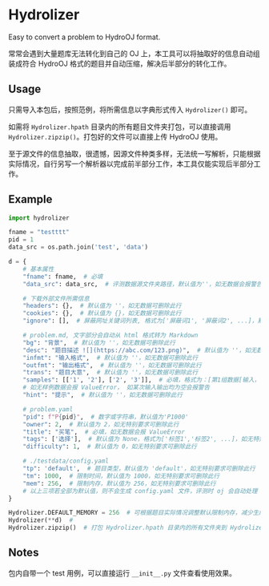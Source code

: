 # Hydrolizer
Easy to convert a problem to HydroOJ format.

常常会遇到大量题库无法转化到自己的 OJ 上，本工具可以将抽取好的信息自动组装成符合 HydroOJ 格式的题目并自动压缩，解决后半部分的转化工作。

## Usage

只需导入本包后，按照范例，将所需信息以字典形式传入 `Hydrolizer()` 即可。

如需将 `Hydrolizer.hpath` 目录内的所有题目文件夹打包，可以直接调用 `Hydrolizer.zipzip()`。打包好的文件可以直接上传 HydroOJ 使用。

至于源文件的信息抽取，很遗憾，因源文件种类多样，无法统一写解析，只能根据实际情况，自行另写一个解析器以完成前半部分工作，本工具仅能实现后半部分工作。

## Example

```python
import hydrolizer

fname = "testttt"
pid = 1
data_src = os.path.join('test', 'data')

d = {
    # 基本属性
    "fname": fname,  # 必填
    "data_src": data_src,  # 评测数据源文件夹路径，默认值为''，如无数据会报警告

    # 下载外部文件所需信息
    "headers": {},  # 默认值为 ''，如无数据可删除此行
    "cookies": {},  # 默认值为 {}，如无数据可删除此行
    "ignore": [],  # 屏蔽网址关键词列表, 格式为['屏蔽词1', '屏蔽词2', ...]，默认值为 []，如无数据可删除此行

    # problem.md, 文字部分会自动从 html 格式转为 Markdown
    "bg": "背景",  # 默认值为 ''，如无数据可删除此行
    "desc": "题目描述 ![](https://abc.com/123.png)",  # 默认值为 ''，如无数据会报警告，如存在外部图片链接会自动下载并整理
    "infmt": "输入格式",  # 默认值为 ''，如无数据可删除此行
    "outfmt": "输出格式",  # 默认值为 ''，如无数据可删除此行
    "trans": "题目大意",  # 默认值为 ''，如无数据可删除此行
    "samples": [['1', '2'], ['2', '3']],  # 必填，格式为：[第1组数据[输入，输出], 第2组数据[输入，输出], ...]
    # 如无样例数据会报 ValueError， 如某次输入输出均为空会报警告
    "hint": "提示",  # 默认值为 ''，如无数据可删除此行

    # problem.yaml
    "pid": f"P{pid}",  # 数字或字符串，默认值为'P1000'
    "owner": 2,  # 默认值为 2，如无特别要求可删除此行
    "title": "买笔",  # 必填，如无数据会报 ValueError
    "tags": ['选择'],  # 默认值为 None，格式为['标签1','标签2', ...]，如无特别要求可删除此行
    "difficulty": 1,  # 默认值为 0，如无特别要求可删除此行

    # ./testdata/config.yaml
    "tp": 'default',  # 题目类型，默认值为 'default'，如无特别要求可删除此行
    "tm": 1000,  # 限制时间，默认值为 1000，如无特别要求可删除此行
    "mem": 256,  # 限制内存，默认值为 256，如无特别要求可删除此行
    # 以上三项若全部为默认值，则不会生成 config.yaml 文件，评测时 oj 会自动处理
}

Hydrolizer.DEFAULT_MEMORY = 256  # 可根据题目实际情况调整默认限制内存，减少生成大量无效 config.yaml
Hydrolizer(**d)  #
Hydrolizer.zipzip()  # 打包 Hydrolizer.hpath 目录内的所有文件夹到 Hydrolizer.hpath/000.zip

```

## Notes

包内自带一个 test 用例，可以直接运行 `__init__.py` 文件查看使用效果。